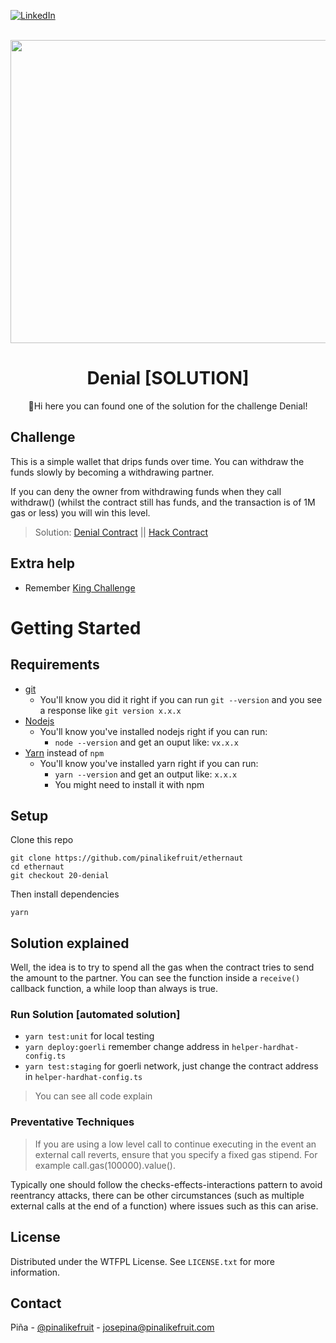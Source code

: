 <a name="readme-top"></a>

[![LinkedIn][linkedin-shield]][linkedin-url]


<br />
<div align="center">
  <a href="https://ethernaut.openzeppelin.com/">
    <img src="https://ethernaut.openzeppelin.com/imgs/BigLevel20.svg" alt="" width="800" height="485">
  </a>

  <h1 align="center">Denial [SOLUTION]</h3>

  <p align="center">
    🍍Hi  here you can found one of the solution for the challenge Denial!
  </p>
</div>

## Challenge
This is a simple wallet that drips funds over time. You can withdraw the funds slowly by becoming a withdrawing partner.

If you can deny the owner from withdrawing funds when they call withdraw() (whilst the contract still has funds, and the transaction is of 1M gas or less) you will win this level.

> Solution: 
  [Denial Contract](https://goerli.etherscan.io/address/0x1f60d8828991fE4a8920395BECc33e8AB02C82D7#internaltx) || [Hack Contract](https://goerli.etherscan.io/address/0x8038D01b0580A21fc0174ca196DD609BFD90fA9F#code)
<!-- ## Complementary information to solve the challenge
 -->


## Extra help
* Remember [King Challenge](https://github.com/pinalikefruit/ethernaut/tree/09-king)
# Getting Started

## Requirements

- [git](https://git-scm.com/book/en/v2/Getting-Started-Installing-Git)
  - You'll know you did it right if you can run `git --version` and you see a response like `git version x.x.x`
- [Nodejs](https://nodejs.org/en/)
  - You'll know you've installed nodejs right if you can run:
    - `node --version` and get an ouput like: `vx.x.x`
- [Yarn](https://classic.yarnpkg.com/lang/en/docs/install/) instead of `npm`
  - You'll know you've installed yarn right if you can run:
    - `yarn --version` and get an output like: `x.x.x`
    - You might need to install it with npm

## Setup

Clone this repo

```
git clone https://github.com/pinalikefruit/ethernaut
cd ethernaut
git checkout 20-denial
```

Then install dependencies

```
yarn
```
## Solution explained
Well, the idea is to try to spend all the gas when the contract tries to send the amount to the partner. You can see the function inside a `receive()` callback function, a while loop than always is true.

### Run Solution [automated solution]
 - `yarn test:unit` for local testing 
 - `yarn deploy:goerli` remember change address in `helper-hardhat-config.ts`
 - `yarn test:staging` for goerli network, just change the contract address in `helper-hardhat-config.ts`


> You can see all code explain

### Preventative Techniques
> If you are using a low level call to continue executing in the event an external call reverts, ensure that you specify a fixed gas stipend. For example call.gas(100000).value().

Typically one should follow the checks-effects-interactions pattern to avoid reentrancy attacks, there can be other circumstances (such as multiple external calls at the end of a function) where issues such as this can arise.
## License

Distributed under the WTFPL License. See `LICENSE.txt` for more information.



## Contact

Piña - [@pinalikefruit](https://twitter.com/pinalikefruit) - josepina@pinalikefruit.com




[linkedin-shield]: https://img.shields.io/badge/-LinkedIn-black.svg?style=for-the-badge&logo=linkedin&colorB=555
[linkedin-url]: https://www.linkedin.com/in/pinalikefruit

